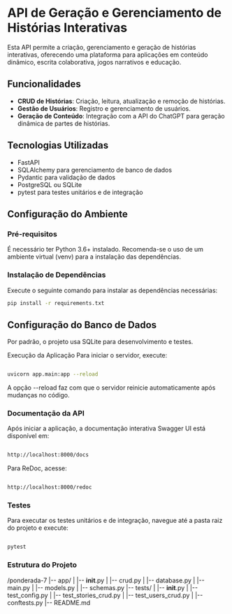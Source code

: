# API de Geração e Gerenciamento de Histórias Interativas

Esta API permite a criação, gerenciamento e geração de histórias interativas, oferecendo uma plataforma para aplicações em conteúdo dinâmico, escrita colaborativa, jogos narrativos e educação.

## Funcionalidades

- **CRUD de Histórias**: Criação, leitura, atualização e remoção de histórias.
- **Gestão de Usuários**: Registro e gerenciamento de usuários.
- **Geração de Conteúdo**: Integração com a API do ChatGPT para geração dinâmica de partes de histórias.

## Tecnologias Utilizadas

- FastAPI
- SQLAlchemy para gerenciamento de banco de dados
- Pydantic para validação de dados
- PostgreSQL ou SQLite
- pytest para testes unitários e de integração

## Configuração do Ambiente

### Pré-requisitos

É necessário ter Python 3.6+ instalado. Recomenda-se o uso de um ambiente virtual (venv) para a instalação das dependências.

### Instalação de Dependências

Execute o seguinte comando para instalar as dependências necessárias:

```bash
pip install -r requirements.txt

```
## Configuração do Banco de Dados

Por padrão, o projeto usa SQLite para desenvolvimento e testes.

Execução da Aplicação
Para iniciar o servidor, execute:

```bash

uvicorn app.main:app --reload
```

A opção --reload faz com que o servidor reinicie automaticamente após mudanças no código.

### Documentação da API

Após iniciar a aplicação, a documentação interativa Swagger UI está disponível em:

```bash

http://localhost:8000/docs
```

Para ReDoc, acesse:

```bash

http://localhost:8000/redoc
```

### Testes
Para executar os testes unitários e de integração, navegue até a pasta raiz do projeto e execute:

```bash

pytest
```

### Estrutura do Projeto

/ponderada-7
|-- app/
|   |-- __init__.py
|   |-- crud.py
|   |-- database.py
|   |-- main.py
|   |-- models.py
|   |-- schemas.py
|-- tests/
|   |-- __init__.py
|   |-- test_config.py
|   |-- test_stories_crud.py
|   |-- test_users_crud.py
|   |-- conftests.py
|-- README.md